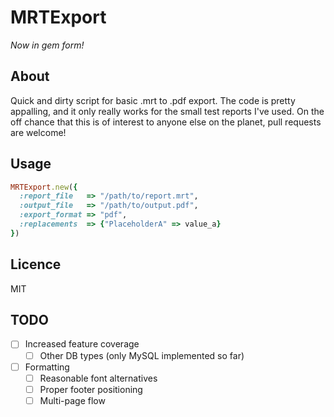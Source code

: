 # MRTExport

*Now in gem form!*

## About

Quick and dirty script for basic .mrt to .pdf export. The code is pretty appalling, and it only really works for the small test reports I've used. On the off chance that this is of interest to anyone else on the planet, pull requests are welcome!

## Usage

```ruby
MRTExport.new({
  :report_file   => "/path/to/report.mrt",
  :output_file   => "/path/to/output.pdf",
  :export_format => "pdf",
  :replacements  => {"PlaceholderA" => value_a}
})
```

## Licence

MIT

## TODO

- [ ] Increased feature coverage
  - [ ] Other DB types (only MySQL implemented so far)
- [ ] Formatting
  - [ ] Reasonable font alternatives
  - [ ] Proper footer positioning
  - [ ] Multi-page flow